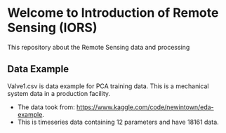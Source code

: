 # Welcome to Introduction of Remote Sensing (IORS)
This repository about the Remote Sensing data and processing


## Data Example
Valve1.csv is data example for PCA training data. This is a mechanical system data in a production facility.
- The data took from: https://www.kaggle.com/code/newintown/eda-example.
- This is timeseries data containing 12 parameters and have 18161 data.
